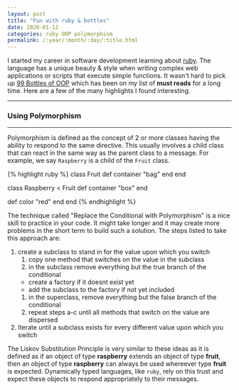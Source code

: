 ```yaml
---
layout: post
title: "Fun with ruby & bottles"
date: 2020-01-12
categories: ruby OOP polymorphism
permalink: /:year/:month/:day/:title.html
---
```



I started my career in software development learning about [ruby](https://www.ruby-lang.org/en/).  The language has a unique beauty & style when writing complex web applications or scripts that execute simple functions.  It wasn't hard to pick up [99 Bottles of OOP](https://www.sandimetz.com/99bottles) which has been on my list of **must reads** for a long time.  Here are a few of the many highlights I found interesting.

---


 ### Using Polymorphism
 ---
 Polymorphism is defined as the concept of 2 or more classes having the ability to respond to the same directive.  This usually involves a child class that can react in the same way as the parent class to a message.  For example, we say `Raspberry` is a child of the `Fruit` class.  



{% highlight ruby %}
class Fruit
  def container
    "bag"
  end
end

class Raspberry < Fruit
  def container
    "box"
  end

  def color
    "red"
  end
end
{% endhighlight %}



The technique called "Replace the Conditional with Polymorphism" is a nice skill to practice in your code.  It might take longer and it may create more problems in the short term to build such a solution.  The steps listed to take this approach are:


1. create a subclass to stand in for the value upon which you switch
    1. copy one method that switches on the value in the subclass
    1. in the subclass remove everything but the true branch of the conditional
    * create a factory if it doesnt exist yet
    * add the subclass to the factory if not yet included
    1. in the superclass, remove everything but the false branch of the conditional
    1. repeat steps a-c until all methods that switch on the value are dispersed
2. Iterate until a subclass exists for every different value upon which you switch


The Liskov Substitution Principle is very similar to these ideas as it is defined as if an object of type **raspberry** extends an object of type **fruit**, then an object of type **raspberry** can always be used whereever type **fruit** is expected.  Dynamically typed languages, like `ruby`, rely on this trust and expect these objects to respond appropriately to their messages.  
